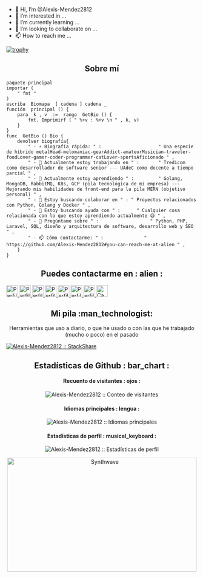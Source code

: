 - 👋 Hi, I’m @Alexis-Mendez2812
- 👀 I’m interested in ...
- 🌱 I’m currently learning ...
- 💞️ I’m looking to collaborate on ...
- 📫 How to reach me ...


[![trophy](https://github-profile-trophy.vercel.app/?username=Alexis-Mendez2812)](https://github.com/ryo-ma/github-profile-trophy)


<h2 align="center">Sobre mí</h2>

```golang
paquete principal
importar (
	" fmt "
)
escriba  Biomapa  [ cadena ] cadena _
función  principal () {
	para  k , v  :=  rango  GetBio () {
		fmt. Imprimirf ( " %+v : %+v \n " , k, v)
	}
}
func  GetBio () Bio {
	devolver biografía{
		" - ⚡ Biografía rápida: " :                     " Una especie de híbrido metalHead-melomaniac-gearAddict-amateurMusician-traveler-foodLover-gamer-coder-programmer-catLover-sportsAficionado " ,
		" - 🔭 Actualmente estoy trabajando en " :       " Tredicom como desarrollador de software senior --- UAdeC como docente a tiempo parcial " ,
		" - 🌱 Actualmente estoy aprendiendo " :         " Golang, MongoDB, RabbitMQ, K8s, GCP (pila tecnológica de mi empresa) --- Mejorando mis habilidades de front-end para la pila MERN (objetivo personal) " ,
		" - 👯 Estoy buscando colaborar en " : " Proyectos relacionados con Python, Golang y Docker " ,
		" - 🤔 Estoy buscando ayuda con " :      " Cualquier cosa relacionada con lo que estoy aprendiendo actualmente 😅 " ,
		" - 💬 Pregúntame sobre " :                   " Python, PHP, Laravel, SQL, diseño y arquitectura de software, desarrollo web y SEO " ,
		" - 📫 Cómo contactarme: " :               " https://github.com/Alexis-Mendez2812#you-can-reach-me-at-alien " ,
	}
}
```

<h2 align="center">Puedes contactarme en : alien : </h2>

<p align="centro">
  <a href="https://dev.to/Alexis-Mendez2812">
    <img src="https://d2fltix0v2e0sb.cloudfront.net/dev-badge.svg" alt="Perfil DEV de Ángel Santiago Jaime Zavala" height="30" width="30">
  </a>

  <a href="https://www.linkedin.com/en/angel-santiago-jaime-zavala-601813199/">
    <img src="https://www.vectorlogo.zone/logos/linkedin/linkedin-icon.svg" alt="Perfil de LinkedIn Ángel Santiago Jaime Zavala" height="30" width="30">
  </a>

  <a href="https://stackoverflow.com/users/2946413/angel-santiago-jaime-zavala?tab=profile">
    <img src="https://www.vectorlogo.zone/logos/stackoverflow/stackoverflow-icon.svg" alt="Perfil de desbordamiento de pila de Ángel Santiago Jaime Zavala" height="30" width="30">
  </a>

  <a href="https://stackexchange.com/users/3525056/angel-santiago-jaime-zavala">
    <img src="https://www.vectorlogo.zone/logos/stackexchange/stackexchange-icon.svg" alt="Perfil de Stack Exchange de Ángel Santiago Jaime Zavala" height="30" width="30">
  </a>

  <a href="https://stackshare.io/Alexis-Mendez2812">
    <img src="https://cdn.worldvectorlogo.com/logos/stackshare.svg" alt="Perfil de StackShare de Angel Santiago Jaime Zavala" height="30" width="30">
  </a>
  
  <a href="https://gitlab.com/Alexis-Mendez2812">
    <img src="https://www.vectorlogo.zone/logos/gitlab/gitlab-icon.svg" alt="Perfil de GitLab de Ángel Santiago Jaime Zavala" height="30" width="30">
  </a>
  
  <a href="https://medio.com/@ajzavala">
    <img src="https://www.vectorlogo.zone/logos/medium/medium-tile.svg" alt="Perfil mediano de Ángel Santiago Jaime Zavala" height="30" width="30">
  </a>
  
  <a href="https://www.youtube.com/channel/UCPUwB4x7_6Dbvwsnfbe1yiQ">
    <img src="https://www.vectorlogo.zone/logos/youtube/youtube-icon.svg" alt="Canal de YouTube del Ángel Santiago Jaime Zavala" height="30" width="30">
  </a>
</p>

<h2 align="center">Mi pila :man_technologist:</h2>

<p align="center">Herramientas que uso a diario, o que he usado o con las que he trabajado (mucho o poco) en el pasado</p>
<p align="centro">
  <a href="https://stackshare.io/Alexis-Mendez2812/mi-pila-personal">
    <img src="http://img.shields.io/badge/tech-stack-0690fa.svg?style=flat" alt="Alexis-Mendez2812 :: StackShare" />
  </a>
</p>

<h2 align="center">Estadísticas de Github : bar_chart : </h2>

<h4 align="center">Recuento de visitantes : ojos : </h4>

<p align="center"><img src="https://profile-counter.glitch.me/{Alexis-Mendez2812}/count.svg" alt="Alexis-Mendez2812 :: Conteo de visitantes" /></p>

<h4 align="center">Idiomas principales : lengua : </h4>

<p align="center"><img src="https://github-readme-stats.vercel.app/api/top-langs/?username=Alexis-Mendez2812&langs_count=10&theme=tokyonight&layout=compact" alt="Alexis-Mendez2812 :: Idiomas principales" /></p>

<h4 align="center">Estadísticas de perfil : musical_keyboard : </h4>

<p align="center"><img src="https://github-readme-stats.vercel.app/api?username=Alexis-Mendez2812&show_icons=true&theme=synthwave" alt="Alexis-Mendez2812 :: Estadísticas de perfil" /></ p>

<p align="center"><img src="https://thumbs.gfycat.com/GoodnaturedFondGaur-size_restricted.gif" alt="Synthwave" height="300" width="500"></p>

<!---
Alexis-Mendez2812/Alexis-Mendez2812 is a ✨ special ✨ repository because its `README.md` (this file) appears on your GitHub profile.
You can click the Preview link to take a look at your changes.
--->
